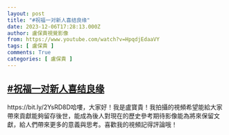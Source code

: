 ```yaml
---
layout: post
title: "#祝福一对新人喜结良缘"
date: 2023-12-06T17:28:13.000Z
author: 盧保貴視覺影像
from: https://www.youtube.com/watch?v=HpqdjEdaaVY
tags: [ 盧保貴 ]
comments: True
categories: [ 盧保貴 ]
---
```

<!--1701883693000-->
[#祝福一对新人喜结良缘](https://www.youtube.com/watch?v=HpqdjEdaaVY)
------

<div>
https://bit.ly/2YsRD8D哈嘍，大家好！我是盧寶貴！我拍攝的視頻希望能給大家帶來貢獻能夠留存後世，能成為後人對現在的歷史參考期待影像能為將來保留文獻，給人們帶來更多的意義與思考。喜歡我的視頻記得評論哦！
</div>
